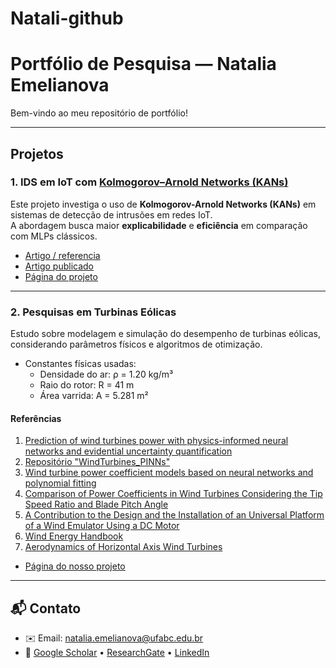 # Natali-github
# Portfólio de Pesquisa — Natalia Emelianova

Bem-vindo ao meu repositório de portfólio!  

---

## Projetos

### 1. IDS em IoT com [Kolmogorov–Arnold Networks (KANs)](https://github.com/KindXiaoming/pykan)
Este projeto investiga o uso de **Kolmogorov-Arnold Networks (KANs)** em sistemas de detecção de intrusões em redes IoT.  
A abordagem busca maior **explicabilidade** e **eficiência** em comparação com MLPs clássicos.

- [Artigo / referencia](https://arxiv.org/abs/2404.19756)
- [Artigo publicado](https://doi.org/10.5753/sbseg.2025.9767)
- [Página do projeto](https://github.com/NataliaEmelianova/Natali-github/tree/main/project1)

---

### 2. Pesquisas em Turbinas Eólicas
Estudo sobre modelagem e simulação do desempenho de turbinas eólicas, considerando parâmetros físicos e algoritmos de otimização.

- Constantes físicas usadas:  
  - Densidade do ar: ρ = 1.20 kg/m³  
  - Raio do rotor: R = 41 m  
  - Área varrida: A = 5.281 m²

#### Referências

1. [Prediction of wind turbines power with physics-informed neural networks and evidential uncertainty quantification](https://arxiv.org/abs/2307.14675)
2. [Repositório "WindTurbines_PINNs"](https://github.com/alfonsogijon/WindTurbines_PINNs)
3. [Wind turbine power coefficient models based on neural networks and polynomial fitting](https://doi.org/10.1049/iet-rpg.2019.1162) 
4. [Comparison of Power Coefficients in Wind Turbines Considering the Tip Speed Ratio and Blade Pitch Angle ](https://doi.org/10.3390/en16062774)
5. [A Contribution to the Design and the Installation of an Universal Platform of a Wind Emulator Using a DC Motor](https://www.researchgate.net/publication/344375629_A_Contribution_to_the_Design_and_the_Installation_of_an_Universal_Platform_of_a_Wind_Emulator_Using_a_DC_Motor)
6. [Wind Energy Handbook](https://www.amazon.com.br/Wind-Energy-Handbook-Tony-Burton/dp/0470699752)
7. [Aerodynamics of Horizontal Axis Wind Turbines ](https://link.springer.com/chapter/10.1007/978-3-540-88258-9_1)

- [Página do nosso projeto](https://github.com/NataliaEmelianova/Natali-github/tree/main/project2)

---

## 📬 Contato
- ✉️ Email: [natalia.emelianova@ufabc.edu.br](mailto:natalia.emelianova@ufabc.edu.br)  
- 🔗 [Google Scholar](https://scholar.google.com/citations?user=kJYX3KAAAAAJ&hl=ru&oi=ao) • [ResearchGate](https://researchgate.net) • [LinkedIn](https://linkedin.com)
